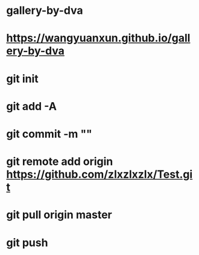 # gallery-by-dva

# https://wangyuanxun.github.io/gallery-by-dva

# git init
# git add -A
# git commit -m ""
# git remote add origin https://github.com/zlxzlxzlx/Test.git
# git pull origin master
# git push